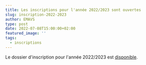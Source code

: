 ```yaml
---
title: Les inscriptions pour l'année 2022/2023 sont ouvertes
slug: inscription-2022-2023
author: EMAVS
type: post
date: 2022-07-08T15:00:00+02:00
featured_image: ''
tags:
  - inscriptions
---
```


Le dossier d'inscription pour l'année 2022/2023 est [disponible](/inscription).
